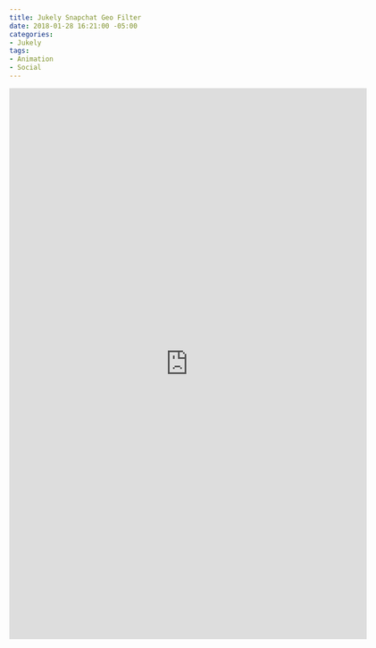 ```yaml
---
title: Jukely Snapchat Geo Filter
date: 2018-01-28 16:21:00 -05:00
categories:
- Jukely
tags:
- Animation
- Social
---
```


<div class="video-responsive">
	<iframe src="https://player.vimeo.com/video/253157022" width="640" height="985" frameborder="0" webkitallowfullscreen mozallowfullscreen allowfullscreen></iframe>
</div>